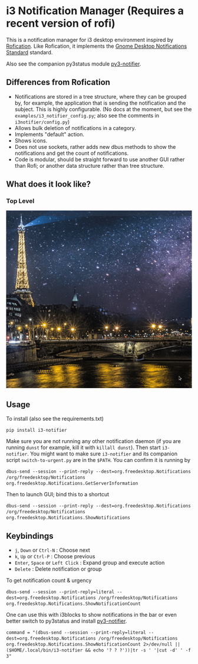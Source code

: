 # i3 Notification Manager (Requires a recent version of rofi)

This is a notification manager for i3 desktop environment inspired by 
[Rofication](https://github.com/DaveDavenport/Rofication). Like 
Rofication, it implements the [Gnome Desktop Notifications 
Standard](https://developer.gnome.org/notification-spec/) standard. 

Also see the companion py3status module 
[py3-notifier](https://github.com/sencer/py3-notifier).

## Differences from Rofication

- Notifications are stored in a tree structure, where they can be grouped 
  by, for example, the application that is sending the notification and 
  the subject. This is highly configurable. (No docs at the moment, but 
  see the `examples/i3_notifier_config.py`; also see the comments in 
  `i3notifier/config.py`)
- Allows bulk deletion of notifications in a category.
- Implements "default" action.
- Shows icons.
- Does not use sockets, rather adds new dbus methods to show the 
  notifications and get the count of notifications.
- Code is modular, should be straight forward to use another GUI rather 
  than Rofi; or another data structure rather than tree structure.

## What does it look like?

### Top Level
![animation](/images/widget.gif)

## Usage

To install (also see the requirements.txt)

    pip install i3-notifier
    
Make sure you are not running any other notification daemon (if you are running `dunst` for example, kill it with `killall dunst`). Then start `i3-notifier`. You might want to make sure `i3-notifier` and its companion script `switch-to-urgent.py` are in the `$PATH`. You can confirm it is running by

    dbus-send --session --print-reply --dest=org.freedesktop.Notifications /org/freedesktop/Notifications org.freedesktop.Notifications.GetServerInformation

Then to launch GUI; bind this to a shortcut

    dbus-send --session --print-reply --dest=org.freedesktop.Notifications /org/freedesktop/Notifications org.freedesktop.Notifications.ShowNotifications

## Keybindings

- `j`, `Down` or `Ctrl-N` : Choose next
- `k`, `Up` or `Ctrl-P` : Choose previous
- `Enter`, `Space` or `Left Click` : Expand group and execute action
- `Delete` : Delete notification or group

To get notification count & urgency

    dbus-send --session --print-reply=literal --dest=org.freedesktop.Notifications /org/freedesktop/Notifications org.freedesktop.Notifications.ShowNotificationCount

One can use this with i3blocks to show notifications in the bar
or even better switch to py3status and install 
[py3-notifier](https://github.com/sencer/py3-notifier).

    command = "(dbus-send --session --print-reply=literal --dest=org.freedesktop.Notifications /org/freedesktop/Notifications org.freedesktop.Notifications.ShowNotificationCount 2>/dev/null || ($HOME/.local/bin/i3-notifier && echo '? ? ?'))|tr -s ' '|cut -d' ' -f 3"

